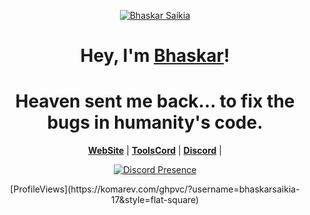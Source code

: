 <p align="center">
  <a href="https://ibb.co/DH06g9Cq"><img src="https://i.ibb.co/DH06g9Cq/Find-Share-on-GIPHY.gif" alt="Bhaskar Saikia" border="0"></a>
</p>



<h1 align="center">Hey, I'm <a href="https://github.com/bhaskarsaikia-17">Bhaskar</a>!</h1>
<h1 align="center">Heaven sent me back... to fix the bugs in humanity's code.</h1>

<p align="center">
  <strong><a href="https://bhaskarop.xyz">WebSite</a></strong> |
  <strong><a href="https://toolscord.store">ToolsCord</a></strong> |
  <strong><a href="https://discord.com/users/1273333726323019817">Discord</a></strong> |
</p>

<div align="center">
  <a href="https://discord.com/users/1273333726323019817">
    <img src="https://lanyard.cnrad.dev/api/1273333726323019817?showDisplayName=true&idleMessage=idling..." alt="Discord Presence" />
  </a>
</div>
<p align="center">
  [ProfileViews](https://komarev.com/ghpvc/?username=bhaskarsaikia-17&style=flat-square)
</p>


<p align="center"></></p>

